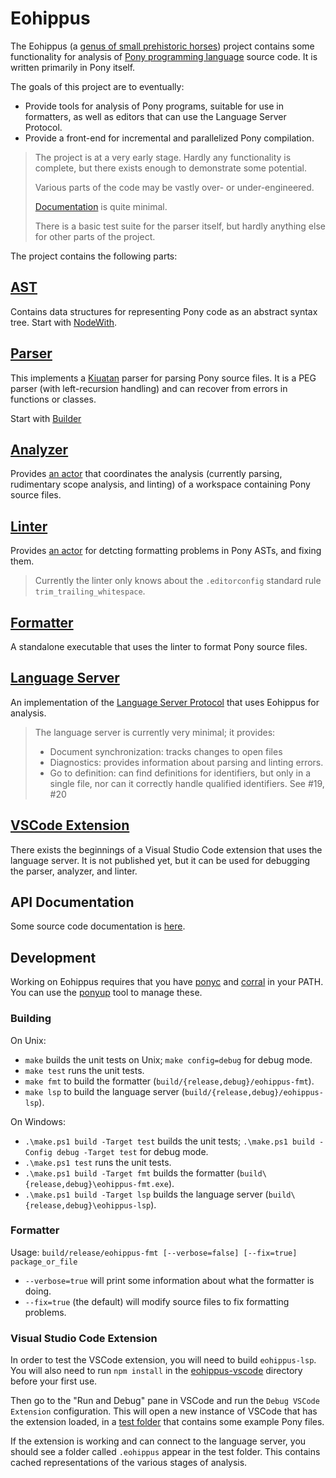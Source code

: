 # Eohippus

The Eohippus (a [genus of small prehistoric horses](https://en.wikipedia.org/wiki/Eohippus))
project contains some functionality for analysis of
[Pony programming language](https://ponylang.io) source code.  It is written
primarily in Pony itself.

The goals of this project are to eventually:

- Provide tools for analysis of Pony programs, suitable for use in formatters,
  as well as editors that can use the Language Server Protocol.
- Provide a front-end for incremental and parallelized Pony compilation.

> The project is at a very early stage.  Hardly any functionality is complete,
> but there exists enough to demonstrate some potential.
>
> Various parts of the code may be vastly over- or under-engineered.
>
> [Documentation](http://chalcolith.github.io/eohippus/eohippus--index/) is quite minimal.
>
> There is a basic test suite for the parser itself, but hardly anything else
> for other parts of the project.

The project contains the following parts:

## [AST](https://github.com/chalcolith/eohippus/tree/main/eohippus/ast)

Contains data structures for representing Pony code as an abstract syntax tree.
Start with [NodeWith](https://github.com/chalcolith/eohippus/blob/main/eohippus/ast/node_with.pony).

## [Parser](https://github.com/chalcolith/eohippus/tree/main/eohippus/parser)

This implements a [Kiuatan](https://github.com/chalcolith/kiuatan) parser for
parsing Pony source files.  It is a PEG parser (with left-recursion handling)
and can recover from errors in functions or classes.

Start with [Builder](https://github.com/chalcolith/eohippus/blob/main/eohippus/parser/builder.pony)

## [Analyzer](https://github.com/chalcolith/eohippus/tree/main/eohippus/analyzer)

Provides [an actor](https://github.com/chalcolith/eohippus/blob/main/eohippus/analyzer/analyzer.pony)
that coordinates the analysis (currently parsing, rudimentary scope analysis, and
linting) of a workspace containing Pony source files.

## [Linter](https://github.com/chalcolith/eohippus/tree/main/eohippus/linter)

Provides [an actor](https://github.com/chalcolith/eohippus/blob/main/eohippus/linter/linter.pony)
for detcting formatting problems in Pony ASTs, and fixing them.

> Currently the linter only knows about the `.editorconfig` standard rule
> `trim_trailing_whitespace`.

## [Formatter](https://github.com/chalcolith/eohippus/tree/main/eohippus-fmt)

A standalone executable that uses the linter to format Pony source files.

## [Language Server](https://github.com/chalcolith/eohippus/tree/main/eohippus/server)

An implementation of the [Language Server Protocol](https://microsoft.github.io/language-server-protocol/)
that uses Eohippus for analysis.

> The language server is currently very minimal; it provides:
>
> - Document synchronization: tracks changes to open files
> - Diagnostics: provides information about parsing and linting errors.
> - Go to definition: can find definitions for identifiers, but only in a single file, nor can it correctly handle qualified identifiers. See #19, #20

## [VSCode Extension](https://github.com/chalcolith/eohippus/tree/main/eohippus-vscode)

There exists the beginnings of a Visual Studio Code extension that uses the
language server.  It is not published yet, but it can be used for debugging the
parser, analyzer, and linter.

## API Documentation

Some source code documentation is [here](http://chalcolith.github.io/eohippus/eohippus--index/).

## Development

Working on Eohippus requires that you have [ponyc](https://github.com/ponylang/ponyc)
and [corral](https://github.com/ponylang/corral) in your PATH.  You can use the
[ponyup](https://github.com/ponylang/ponyup) tool to manage these.

### Building

On Unix:

- `make` builds the unit tests on Unix; `make config=debug` for debug mode.
- `make test` runs the unit tests.
- `make fmt` to build the formatter (`build/{release,debug}/eohippus-fmt`).
- `make lsp` to build the language server (`build/{release,debug}/eohippus-lsp`).

On Windows:

- `.\make.ps1 build -Target test` builds the unit tests; `.\make.ps1 build -Config debug -Target test` for debug mode.
- `.\make.ps1 test` runs the unit tests.
- `.\make.ps1 build -Target fmt` builds the formatter (`build\{release,debug}\eohippus-fmt.exe`).
- `.\make.ps1 build -Target lsp` builds the language server (`build\{release,debug}\eohippus-lsp`).

### Formatter

Usage: `build/release/eohippus-fmt [--verbose=false] [--fix=true] package_or_file`

- `--verbose=true` will print some information about what the formatter is doing.
- `--fix=true` (the default) will modify source files to fix formatting problems.

### Visual Studio Code Extension

In order to test the VSCode extension, you will need to build `eohippus-lsp`.
You will also need to run `npm install` in the [eohippus-vscode](https://github.com/chalcolith/eohippus/tree/main/eohippus-vscode) directory before your first use.

Then go to the "Run and Debug" pane in VSCode and run the `Debug VSCode Extension`
configuration.  This will open a new instance of VSCode that has the extension loaded, in a [test folder](https://github.com/chalcolith/eohippus/tree/main/eohippus-vscode/test_folder) that contains some example Pony files.

If the extension is working and can connect to the language server, you should
see a folder called `.eohippus` appear in the test folder.  This contains cached
representations of the various stages of analysis.
